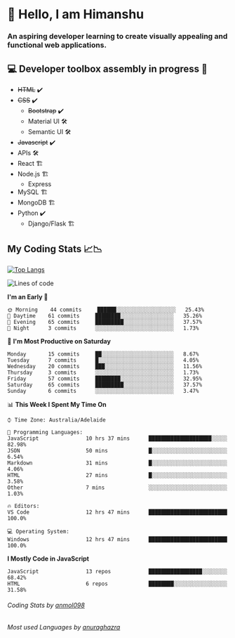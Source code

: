 # 👋 Hello, I am Himanshu

### An aspiring developer learning to create visually appealing and functional web applications.

## 💻 Developer toolbox assembly in progress 🧰

- <s>HTML</s> ✔️ 
- <s>CSS</s> ✔️
  - <s>Bootstrap</s> ✔️
  - Material UI 🛠️
  - Semantic UI 🛠️
 - <s>Javascript</s> ✔️
 - APIs 🛠️
 - React 🏗️
 - Node.js 🏗️
    - Express 
 - MySQL 🏗️
 - MongoDB 🏗️
 - Python ✔️
    - Django/Flask 🏗️
 
 
 ## My Coding Stats 📈📉
 
 [![Top Langs](https://github-readme-stats.vercel.app/api/top-langs/?username=himanshu-sxna&layout=compact)](https://github.com/anuraghazra/github-readme-stats)

<!--START_SECTION:waka-->
![Lines of code](https://img.shields.io/badge/From%20Hello%20World%20I%27ve%20Written-29110%20lines%20of%20code-blue)

**I'm an Early 🐤** 

```text
🌞 Morning    44 commits     ██████░░░░░░░░░░░░░░░░░░░   25.43% 
🌆 Daytime    61 commits     ████████░░░░░░░░░░░░░░░░░   35.26% 
🌃 Evening    65 commits     █████████░░░░░░░░░░░░░░░░   37.57% 
🌙 Night      3 commits      ░░░░░░░░░░░░░░░░░░░░░░░░░   1.73%

```
📅 **I'm Most Productive on Saturday** 

```text
Monday       15 commits     ██░░░░░░░░░░░░░░░░░░░░░░░   8.67% 
Tuesday      7 commits      █░░░░░░░░░░░░░░░░░░░░░░░░   4.05% 
Wednesday    20 commits     ███░░░░░░░░░░░░░░░░░░░░░░   11.56% 
Thursday     3 commits      ░░░░░░░░░░░░░░░░░░░░░░░░░   1.73% 
Friday       57 commits     ████████░░░░░░░░░░░░░░░░░   32.95% 
Saturday     65 commits     █████████░░░░░░░░░░░░░░░░   37.57% 
Sunday       6 commits      ░░░░░░░░░░░░░░░░░░░░░░░░░   3.47%

```


📊 **This Week I Spent My Time On** 

```text
⌚︎ Time Zone: Australia/Adelaide

💬 Programming Languages: 
JavaScript               10 hrs 37 mins      ████████████████████░░░░░   82.98% 
JSON                     50 mins             █░░░░░░░░░░░░░░░░░░░░░░░░   6.54% 
Markdown                 31 mins             █░░░░░░░░░░░░░░░░░░░░░░░░   4.06% 
HTML                     27 mins             █░░░░░░░░░░░░░░░░░░░░░░░░   3.58% 
Other                    7 mins              ░░░░░░░░░░░░░░░░░░░░░░░░░   1.03%

🔥 Editors: 
VS Code                  12 hrs 47 mins      █████████████████████████   100.0%

💻 Operating System: 
Windows                  12 hrs 47 mins      █████████████████████████   100.0%

```

**I Mostly Code in JavaScript** 

```text
JavaScript               13 repos            █████████████████░░░░░░░░   68.42% 
HTML                     6 repos             ████████░░░░░░░░░░░░░░░░░   31.58%

```



<!--END_SECTION:waka-->

###### Coding Stats by [anmol098](https://github.com/anmol098/waka-readme-stats)  
###### Most used Languages by [anuraghazra](https://github.com/anuraghazra/github-readme-stats)


